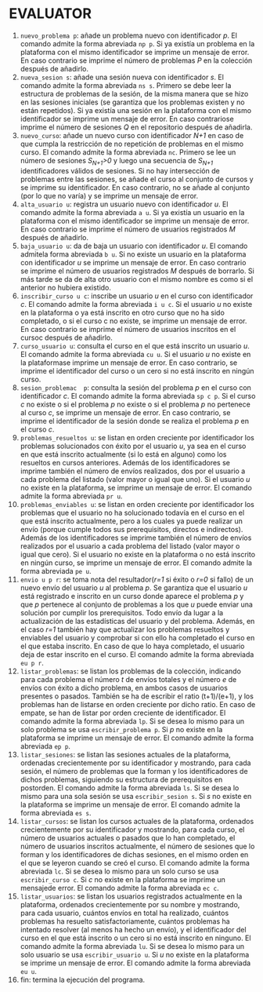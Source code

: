 # EVALUATOR

1. `nuevo_problema p`: añade un problema nuevo con identificador *p*. El comando admite la forma abreviada `np p`. Si ya existía un problema en la plataforma con el mismo identificador se imprime un mensaje de error. En caso contrario se imprime el número de problemas <i>P</i> en la colección después de añadirlo.
2. `nueva_sesion s`: añade una sesión nueva con identificador *s*. El comando admite la forma abreviada `ns s`. Primero se debe leer la estructura de problemas de la sesión, de la misma manera que se hizo en las sesiones iniciales (se garantiza que los problemas existen y no están repetidos). Si ya existía una sesión en la plataforma con el mismo identificador se imprime un mensaje de error. En caso contrariose imprime el número de sesiones <i>Q</i> en el repositorio después de añadirla.
3. `nuevo_curso`: añade un nuevo curso con identificador <i>N+1</i> en caso de que cumpla la restricción de no repetición de problemas en el mismo curso. El comando admite la forma abreviada `nc`. Primero se lee un número de sesiones <i>S<sub>N+1</sub>>0</i> y luego una secuencia de <i>S<sub>N+1</sub></i> identificadores válidos de sesiones. Si no hay intersección de problemas entre las sesiones, se añade el curso al conjunto de cursos y se imprime su identificador. En caso contrario, no se añade al conjunto (por lo que no varía) y se imprime un mensaje de error.
4. `alta_usuario u`: registra un usuario nuevo con identificador *u*. El comando admite la forma abreviada `a u`. Si ya existía un usuario en la plataforma con el mismo identificador se imprime un mensaje de error. En caso contrario se imprime el número de usuarios registrados <i>M</i> después de añadirlo.
5. `baja_usuario u`: da de baja un usuario con identificador *u*. El comando admitela forma abreviada `b u`. Si no existe un usuario en la plataforma con identificador *u* se  imprime  un  mensaje  de  error.  En  caso  contrario  se  imprime  el  número  de usuarios registrados *M* después de borrarlo. Si más tarde se da de alta otro usuario con el mismo nombre es como si el anterior no hubiera existido.
6. `inscribir_curso u c`: inscribe un usuario *u* en el curso con identificador *c*. El comando admite la forma abreviada `i u c`. Si el usuario *u* no existe en la plataforma o ya está inscrito en otro curso que no ha sido completado, o si el curso c no existe, se imprime un mensaje de error. En caso contrario se imprime el número de usuarios inscritos en el cursoc después de añadirlo.
7. `curso_usuario u`: consulta el curso en el que está inscrito un usuario *u*. El comando admite la forma abreviada `cu u`. Si el usuario *u* no existe en la plataformase imprime un mensaje de error. En caso contrario, se imprime el identificador del curso o un cero si no está inscrito en ningún curso.
8. `sesion_problemac  p`: consulta la sesión del problema *p* en el curso con identificador *c*. El comando admite la forma abreviada `sp c p`. Si el curso *c* no existe o si el problema *p* no existe o si el problema *p* no pertenece al curso *c*, se imprime un mensaje de error. En caso contrario, se imprime el identificador de la sesión donde se realiza el problema *p* en el curso *c*.
9. `problemas_resueltos u`: se listan en orden creciente por identificador los problemas solucionados  con  éxito  por  el  usuario *u*,  ya  sea  en  el  curso  en  que  está inscrito actualmente (si lo está en alguno) como los resueltos en cursos anteriores. Además de los identificadores se imprime también el número de envíos realizados, dos por el usuario a cada problema del listado (valor mayor o igual que uno). Si el usuario *u* no existe en la plataforma, se imprime un mensaje de error. El comando admite la forma abreviada `pr u`.
10. `problemas_enviables u`: se listan en orden creciente por identificador los problemas que el usuario no ha solucionado todavía en el curso en el que está inscrito actualmente, pero a los cuales ya puede realizar un envío (porque cumple todos sus prerequisitos, directos e indirectos). Además de los identificadores se imprime también el número de envíos realizados por el usuario a cada problema del listado (valor mayor o igual que cero). Si el usuario no existe en la plataforma o no está inscrito en ningún curso, se imprime un mensaje de error. El comando admite la forma abreviada `pe u`.
11. `envio u p r`: se toma nota del resultador(*r=1* si éxito o *r=0* si fallo) de un nuevo envío del usuario *u* al problema *p*. Se garantiza que el usuario *u* está registrado e inscrito en un curso donde aparece el problema *p* y que *p* pertenece al conjunto de problemas a los que *u* puede enviar una solución por cumplir los prerequisitos. Todo envío da lugar a la actualización de las estadísticas del usuario y del problema. Además, en el caso *r=1* también hay que actualizar los problemas resueltos y enviables del usuario y comprobar si con ello ha completado el curso en el que estaba inscrito. En caso de que lo haya completado, el usuario deja de estar inscrito en el curso. El comando admite la forma abreviada `eu p r`.
12. `listar_problemas`: se listan los problemas de la colección, indicando para cada problema el número *t* de envíos totales y el número *e* de envíos con éxito a dicho problema, en ambos casos de usuarios presentes o pasados. También se ha de escribir el ratio (t+1)/(e+1), y los problemas han de listarse en orden creciente por dicho ratio. En caso de empate, se han de listar por orden creciente de identificador. El comando admite la forma abreviada `lp`. Si se desea lo mismo para un solo problema se usa `escribir_problema p`. Si *p* no existe en la plataforma se imprime un mensaje de error. El comando admite la forma abreviada `ep p`.
13. `listar_sesiones`:  se  listan  las  sesiones  actuales de la  plataforma,  ordenadas crecientemente por su identificador y mostrando, para cada sesión, el número de problemas que la forman y los identificadores de dichos problemas, siguiendo su estructura de prerequisitos en postorden. El comando admite la forma abreviada `ls`. Si se desea lo mismo para una sola sesión se usa `escribir_sesion s`. Si *s* no existe en la plataforma se imprime un mensaje de error. El comando admite la forma abreviada `es s`.
14. `listar_cursos`: se listan los cursos actuales de la plataforma, ordenados crecientemente por su identificador y mostrando, para cada curso, el número de usuarios actuales  o  pasados  que  lo  han  completado,  el  número  de  usuarios  inscritos  actualmente, el número de sesiones que lo forman y los identificadores de dichas sesiones, en el mismo orden en el que se leyeron cuando se creó el curso. El comando admite la forma abreviada `lc`. Si se desea lo mismo para un solo curso se usa `escribir_curso c`. Si *c* no existe en la plataforma se imprime un mensajede error. El comando admite la forma abreviada `ec c`.
15. `listar_usuarios`: se listan los usuarios registrados actualmente en la plataforma,  ordenados  crecientemente  por  su  nombre  y  mostrando,  para  cada  usuario, cuántos envíos en total ha realizado, cuántos problemas ha resuelto satisfactoriamente, cuántos problemas ha intentado resolver (al menos ha hecho un envío), y el identificador del curso en el que está inscrito o un cero si no está inscrito en ninguno. El comando admite la forma abreviada `lu`. Si se desea lo mismo para un solo usuario se usa `escribir_usuario u`. Si *u* no existe en la plataforma se imprime un mensaje de error. El comando admite la forma abreviada `eu u`.
16. fin: termina la ejecución del programa.